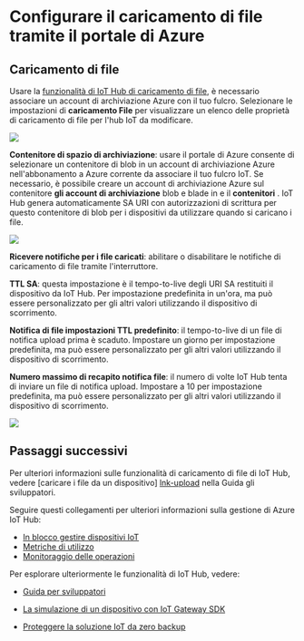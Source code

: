 <properties
     pageTitle="Usare il portale di Azure per configurare il caricamento di file | Microsoft Azure"
     description="Una panoramica su come configurare il caricamento di file tramite il portale di Azure"
     services="iot-hub"
     documentationCenter=""
     authors="dominicbetts"
     manager="timlt"
     editor=""/>

<tags
     ms.service="iot-hub"
     ms.devlang="na"
     ms.topic="article"
     ms.tgt_pltfrm="na"
     ms.workload="na"
     ms.date="09/30/2016"
     ms.author="dobett"/>

# <a name="configure-file-uploads-using-the-azure-portal"></a>Configurare il caricamento di file tramite il portale di Azure

## <a name="file-upload"></a>Caricamento di file

Usare la [funzionalità di IoT Hub di caricamento di file][lnk-upload], è necessario associare un account di archiviazione Azure con il tuo fulcro. Selezionare le impostazioni di **caricamento File** per visualizzare un elenco delle proprietà di caricamento di file per l'hub IoT da modificare.

![][13]

**Contenitore di spazio di archiviazione**: usare il portale di Azure consente di selezionare un contenitore di blob in un account di archiviazione Azure nell'abbonamento a Azure corrente da associare il tuo fulcro IoT. Se necessario, è possibile creare un account di archiviazione Azure sul contenitore **gli account di archiviazione** blob e blade in e il **contenitori** . IoT Hub genera automaticamente SA URI con autorizzazioni di scrittura per questo contenitore di blob per i dispositivi da utilizzare quando si caricano i file.

![][14]

**Ricevere notifiche per i file caricati**: abilitare o disabilitare le notifiche di caricamento di file tramite l'interruttore.

**TTL SA**: questa impostazione è il tempo-to-live degli URI SA restituiti il dispositivo da IoT Hub. Per impostazione predefinita in un'ora, ma può essere personalizzato per gli altri valori utilizzando il dispositivo di scorrimento.

**Notifica di file impostazioni TTL predefinito**: il tempo-to-live di un file di notifica upload prima è scaduto. Impostare un giorno per impostazione predefinita, ma può essere personalizzato per gli altri valori utilizzando il dispositivo di scorrimento.

**Numero massimo di recapito notifica file**: il numero di volte IoT Hub tenta di inviare un file di notifica upload. Impostare a 10 per impostazione predefinita, ma può essere personalizzato per gli altri valori utilizzando il dispositivo di scorrimento.

![][15]

## <a name="next-steps"></a>Passaggi successivi

Per ulteriori informazioni sulle funzionalità di caricamento di file di IoT Hub, vedere [caricare i file da un dispositivo] [ lnk-upload] nella Guida gli sviluppatori.

Seguire questi collegamenti per ulteriori informazioni sulla gestione di Azure IoT Hub:

- [In blocco gestire dispositivi IoT][lnk-bulk]
- [Metriche di utilizzo][lnk-metrics]
- [Monitoraggio delle operazioni][lnk-monitor]

Per esplorare ulteriormente le funzionalità di IoT Hub, vedere:

- [Guida per sviluppatori][lnk-devguide]
- [La simulazione di un dispositivo con IoT Gateway SDK][lnk-gateway]
- [Proteggere la soluzione IoT da zero backup][lnk-securing]


  [13]: ./media/iot-hub-configure-file-upload/file-upload-settings.png
  [14]: ./media/iot-hub-configure-file-upload/file-upload-container-selection.png
  [15]: ./media/iot-hub-configure-file-upload/file-upload-selected-container.png

[lnk-upload]: iot-hub-devguide-file-upload.md

[lnk-bulk]: iot-hub-bulk-identity-mgmt.md
[lnk-metrics]: iot-hub-metrics.md
[lnk-monitor]: iot-hub-operations-monitoring.md

[lnk-devguide]: iot-hub-devguide.md
[lnk-gateway]: iot-hub-linux-gateway-sdk-simulated-device.md
[lnk-securing]: iot-hub-security-ground-up.md
